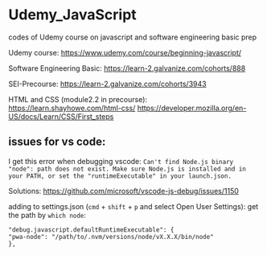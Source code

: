 # Udemy_JavaScript
codes of Udemy course on javascript and software engineering basic prep

Udemy course:
https://www.udemy.com/course/beginning-javascript/

Software Engineering Basic:
https://learn-2.galvanize.com/cohorts/888

SEI-Precourse:
https://learn-2.galvanize.com/cohorts/3943

HTML and CSS (module2.2 in precourse):
https://learn.shayhowe.com/html-css/
https://developer.mozilla.org/en-US/docs/Learn/CSS/First_steps

## issues for vs code:

I get this error when debugging vscode:
`Can't find Node.js binary "node": path does not exist. Make sure Node.js is installed and in your PATH, or set the "runtimeExecutable" in your launch.json.`

Solutions: https://github.com/microsoft/vscode-js-debug/issues/1150

adding to settings.json (`cmd` + `shift` + `p` and select Open User Settings):
get the path by `which node`:
```
"debug.javascript.defaultRuntimeExecutable": {
"pwa-node": "/path/to/.nvm/versions/node/vX.X.X/bin/node" 
},
```

